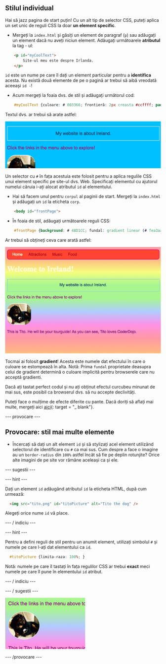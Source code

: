 ## Stilul individual

Hai să jazz pagina de start puțin! Cu un alt tip de selector CSS, puteți aplica un set unic de reguli CSS la doar **un element specific**.

+ Mergeți la `index.html` și găsiți un element de paragraf (`p`) sau adăugați un element dacă nu aveți niciun element. Adăugați următoarele **atributul** la tag - ul:

```html
    <p id="myCoolText">
        Site-ul meu este despre Irlanda.
    </p> 
```

`id` este un nume pe care îl dați un element particular pentru a **identifica** acesta. Nu există două elemente de pe o pagină ar trebui să aibă vreodată aceeași `id -`!

+ Acum mergeți la foaia dvs. de stil și adăugați următorul cod:

```css
    #myCoolText {culoare: # 003366; frontieră: 2px creasta #ccffff; padding: 15px; text-align: centru; }
```

Textul dvs. ar trebui să arate astfel:

![Text cu altă culoare și o margine în jurul acestuia](images/paragraphIdStyle.png)

Un selector cu `#` în fața acestuia este folosit pentru a aplica regulile CSS unui element specific pe site-ul dvs. Web. Specificați elementul cu ajutorul numelui căruia i-ați alocat atributul `id` al elementului.

+ Hai să facem unul pentru `corpul` al paginii de start. Mergeți la `index.html` și adăugați un `id` la eticheta `corp`.

```html
    <body id="frontPage">
```

+ În foaia de stil, adăugați următoarele reguli CSS:

```css
    #frontPage {background: # 48D1CC; fundal: gradient linear (# fea3aa, # f8b88b, # faf884, # baed91, # baed91, # b2cefe, # f2a2e8, # fea3aa); }
```

Ar trebui să obțineți ceva care arată astfel:

![Fundal gradient curcubeu](images/frontPageIdStyles.png)

Tocmai ai folosit **gradient**! Acesta este numele dat efectului în care o culoare se estompează în alta. Notă: Prima `fundal` proprietate deasupra celui de gradient determină o culoare implicită pentru browserele care nu acceptă gradienti.

Dacă ați tastat perfect codul și nu ați obținut efectul curcubeu minunat de mai sus, este posibil ca browserul dvs. să nu accepte declivități.

Puteți face o mulțime de efecte diferite cu pante. Dacă doriți să aflați mai multe, mergeți aici [aici](http://dojo.soy/html2-css-gradients){: target = "_ blank"}.

\--- provocare \---

## Provocare: stil mai multe elemente

+ Încercați să dați un alt element `id` și să stylizați acel element utilizând selectorul de identificare cu `#` ca mai sus. Cum despre a face o imagine au un `border-radius` din `100%` astfel încât să fie pe deplin rotunjite? Orice alte imagini de pe site vor rămâne aceleași ca și ele. 

\--- sugestii \---

\--- hint \---

Dați un element `id` adăugând atributul `id` la eticheta HTML, după cum urmează:

```html
  <img src="tito.png" id="titoPicture" alt="Tito the dog" />        
```

Alegeți orice nume `id` vă place.

\--- / indiciu \---

\--- hint \---

Pentru a defini reguli de stil pentru un anumit element, utilizați simbolul `#` și numele pe care l-ați dat elementului ca `id`.

```css
  #titoPicture {limita-raza: 100%; }
```

Notă: numele pe care îl tastați în fața regulilor CSS ar trebui **exact** meci numele pe care îl pune în elementului `id` atribut.

\--- / indiciu \---

\--- / sugestii \---

![O imagine rotundă a lui Tito cu o margine albă](images/titoPictureIdStyle.png)

\--- /provocare \---